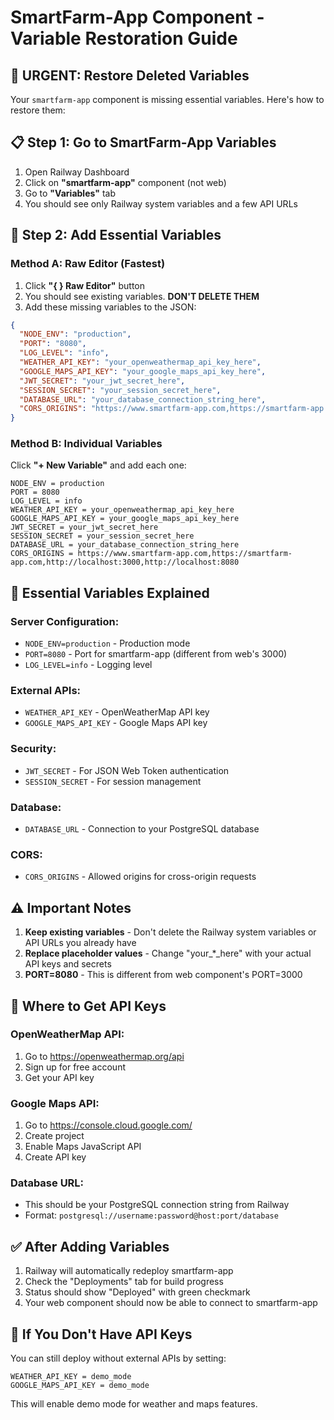 # SmartFarm-App Component - Variable Restoration Guide

## 🚨 **URGENT: Restore Deleted Variables**

Your `smartfarm-app` component is missing essential variables. Here's how to restore them:

## 📋 **Step 1: Go to SmartFarm-App Variables**

1. Open Railway Dashboard
2. Click on **"smartfarm-app"** component (not web)
3. Go to **"Variables"** tab
4. You should see only Railway system variables and a few API URLs

## 🔧 **Step 2: Add Essential Variables**

### **Method A: Raw Editor (Fastest)**

1. Click **"{ } Raw Editor"** button
2. You should see existing variables. **DON'T DELETE THEM**
3. Add these missing variables to the JSON:

```json
{
  "NODE_ENV": "production",
  "PORT": "8080",
  "LOG_LEVEL": "info",
  "WEATHER_API_KEY": "your_openweathermap_api_key_here",
  "GOOGLE_MAPS_API_KEY": "your_google_maps_api_key_here",
  "JWT_SECRET": "your_jwt_secret_here",
  "SESSION_SECRET": "your_session_secret_here",
  "DATABASE_URL": "your_database_connection_string_here",
  "CORS_ORIGINS": "https://www.smartfarm-app.com,https://smartfarm-app.com,http://localhost:3000,http://localhost:8080"
}
```

### **Method B: Individual Variables**

Click **"+ New Variable"** and add each one:

```
NODE_ENV = production
PORT = 8080
LOG_LEVEL = info
WEATHER_API_KEY = your_openweathermap_api_key_here
GOOGLE_MAPS_API_KEY = your_google_maps_api_key_here
JWT_SECRET = your_jwt_secret_here
SESSION_SECRET = your_session_secret_here
DATABASE_URL = your_database_connection_string_here
CORS_ORIGINS = https://www.smartfarm-app.com,https://smartfarm-app.com,http://localhost:3000,http://localhost:8080
```

## 🎯 **Essential Variables Explained**

### **Server Configuration:**
- `NODE_ENV=production` - Production mode
- `PORT=8080` - Port for smartfarm-app (different from web's 3000)
- `LOG_LEVEL=info` - Logging level

### **External APIs:**
- `WEATHER_API_KEY` - OpenWeatherMap API key
- `GOOGLE_MAPS_API_KEY` - Google Maps API key

### **Security:**
- `JWT_SECRET` - For JSON Web Token authentication
- `SESSION_SECRET` - For session management

### **Database:**
- `DATABASE_URL` - Connection to your PostgreSQL database

### **CORS:**
- `CORS_ORIGINS` - Allowed origins for cross-origin requests

## ⚠️ **Important Notes**

1. **Keep existing variables** - Don't delete the Railway system variables or API URLs you already have
2. **Replace placeholder values** - Change "your_*_here" with your actual API keys and secrets
3. **PORT=8080** - This is different from web component's PORT=3000

## 🔑 **Where to Get API Keys**

### **OpenWeatherMap API:**
1. Go to https://openweathermap.org/api
2. Sign up for free account
3. Get your API key

### **Google Maps API:**
1. Go to https://console.cloud.google.com/
2. Create project
3. Enable Maps JavaScript API
4. Create API key

### **Database URL:**
- This should be your PostgreSQL connection string from Railway
- Format: `postgresql://username:password@host:port/database`

## ✅ **After Adding Variables**

1. Railway will automatically redeploy smartfarm-app
2. Check the "Deployments" tab for build progress
3. Status should show "Deployed" with green checkmark
4. Your web component should now be able to connect to smartfarm-app

## 🚨 **If You Don't Have API Keys**

You can still deploy without external APIs by setting:
```
WEATHER_API_KEY = demo_mode
GOOGLE_MAPS_API_KEY = demo_mode
```

This will enable demo mode for weather and maps features.
